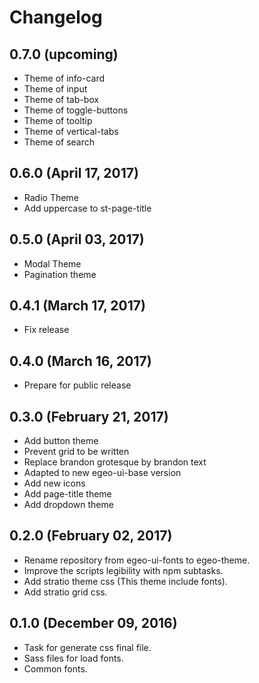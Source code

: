 # Changelog

## 0.7.0 (upcoming)

* Theme of info-card
* Theme of input
* Theme of tab-box
* Theme of toggle-buttons
* Theme of tooltip
* Theme of vertical-tabs
* Theme of search

## 0.6.0 (April 17, 2017)

* Radio Theme
* Add uppercase to st-page-title

## 0.5.0 (April 03, 2017)

* Modal Theme
* Pagination theme

## 0.4.1 (March 17, 2017)

* Fix release

## 0.4.0 (March 16, 2017)

* Prepare for public release

## 0.3.0 (February 21, 2017)

* Add button theme
* Prevent grid to be written
* Replace brandon grotesque by brandon text
* Adapted to new egeo-ui-base version
* Add new icons
* Add page-title theme
* Add dropdown theme

## 0.2.0 (February 02, 2017)

* Rename repository from egeo-ui-fonts to egeo-theme.
* Improve the scripts legibility with npm subtasks.
* Add stratio theme css (This theme include fonts).
* Add stratio grid css.

## 0.1.0 (December 09, 2016)

* Task for generate css final file.
* Sass files for load fonts.
* Common fonts.
